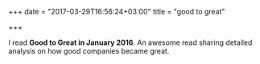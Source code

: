 +++
date = "2017-03-29T16:56:24+03:00"
title = "good to great"

+++

I read **Good to Great in January 2016**. An awesome read sharing detailed analysis on how good companies became great.


